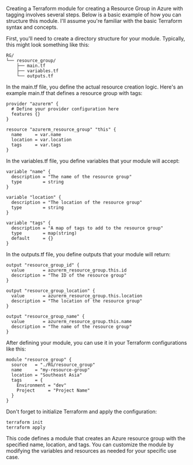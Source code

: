 Creating a Terraform module for creating a Resource Group in Azure with tagging involves several steps. Below is a basic example of how you can structure this module. I'll assume you're familiar with the basic Terraform syntax and concepts.

First, you'll need to create a directory structure for your module. Typically, this might look something like this:

```hcl
RG/
└── resource_group/
    ├── main.tf
    ├── variables.tf
    └── outputs.tf

```

In the main.tf file, you define the actual resource creation logic. Here's an example main.tf that defines a resource group with tags:

```hcl
provider "azurerm" {
  # Define your provider configuration here
  features {}
}

resource "azurerm_resource_group" "this" {
  name     = var.name
  location = var.location
  tags     = var.tags
}
```

In the variables.tf file, you define variables that your module will accept:

```hcl
variable "name" {
  description = "The name of the resource group"
  type        = string
}

variable "location" {
  description = "The location of the resource group"
  type        = string
}

variable "tags" {
  description = "A map of tags to add to the resource group"
  type        = map(string)
  default     = {}
}
```
In the outputs.tf file, you define outputs that your module will return:

```hcl
output "resource_group_id" {
  value       = azurerm_resource_group.this.id
  description = "The ID of the resource group"
}

output "resource_group_location" {
  value       = azurerm_resource_group.this.location
  description = "The location of the resource group"
}

output "resource_group_name" {
  value       = azurerm_resource_group.this.name
  description = "The name of the resource group"
}
```

After defining your module, you can use it in your Terraform configurations like this:

```hcl
module "resource_group" {
  source   = "./RG/resource_group"
  name     = "my-resource-group"
  location = "Southeast Asia"
  tags     = {
    Environment = "dev"
    Project     = "Project Name"
  }
}
```

Don't forget to initialize Terraform and apply the configuration:
```hcl
terraform init
terraform apply
```

This code defines a module that creates an Azure resource group with the specified name, location, and tags. You can customize the module by modifying the variables and resources as needed for your specific use case.
